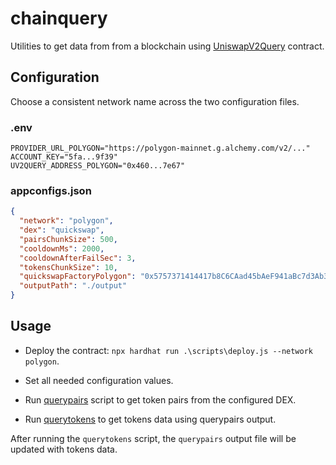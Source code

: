 # chainquery

Utilities to get data from from a blockchain using [UniswapV2Query](contracts/UniswapV2Query.sol) contract.

## Configuration

Choose a consistent network name across the two configuration files.

### .env

```text
PROVIDER_URL_POLYGON="https://polygon-mainnet.g.alchemy.com/v2/..."
ACCOUNT_KEY="5fa...9f39"
UV2QUERY_ADDRESS_POLYGON="0x460...7e67"
```

### appconfigs.json

```json
{
  "network": "polygon",
  "dex": "quickswap",
  "pairsChunkSize": 500,
  "cooldownMs": 2000,
  "cooldownAfterFailSec": 3,
  "tokensChunkSize": 10,
  "quickswapFactoryPolygon": "0x5757371414417b8C6CAad45bAeF941aBc7d3Ab32",
  "outputPath": "./output"
}
```

## Usage

- Deploy the contract: `npx hardhat run .\scripts\deploy.js --network polygon`.

- Set all needed configuration values.

- Run [querypairs](scripts/querypairs.js) script to get token pairs from the configured DEX.

- Run [querytokens](scripts/querytokens.js) to get tokens data using querypairs output.

After running the `querytokens` script, the `querypairs` output file will be updated with tokens data.
